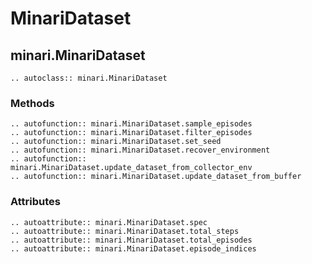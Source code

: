 # MinariDataset

## minari.MinariDataset

```{eval-rst}
.. autoclass:: minari.MinariDataset
```

### Methods

```{eval-rst}
.. autofunction:: minari.MinariDataset.sample_episodes
.. autofunction:: minari.MinariDataset.filter_episodes
.. autofunction:: minari.MinariDataset.set_seed
.. autofunction:: minari.MinariDataset.recover_environment
.. autofunction:: minari.MinariDataset.update_dataset_from_collector_env
.. autofunction:: minari.MinariDataset.update_dataset_from_buffer
```

### Attributes

```{eval-rst}
.. autoattribute:: minari.MinariDataset.spec
.. autoattribute:: minari.MinariDataset.total_steps
.. autoattribute:: minari.MinariDataset.total_episodes
.. autoattribute:: minari.MinariDataset.episode_indices
```
